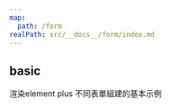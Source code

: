 ```yaml
---
map:
  path: /form
realPath: src/__docs__/form/index.md
---
```


## basic

渲染element plus 不同表單組建的基本示例

<demo src="./basicForm.vue"
  title="enhanced el-form"
  desc="示範傳入不同type 自動渲染對應的form-item">
</demo>

<API src="../../EnhancedElForm.vue" lang="zh"></API>

